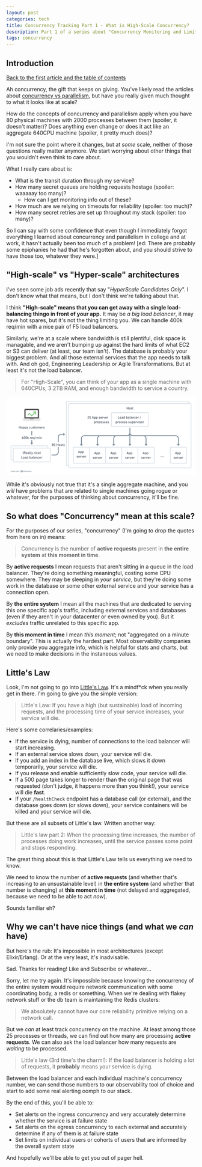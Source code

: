```yaml
---
layout: post
categories: tech
title: Concurrency Tracking Part 1 - What is High-Scale Concurrency?
description: Part 1 of a series about "Concurrency Monitoring and Limiting". This part describes what "High-Scale Concurrency" means, particularly in the context of large scale web development, and how it differs from single-machine concurrency/parallelism
tags: concurrency
---
```


## Introduction

[Back to the first article and the table of contents](/tech/2024/09/15/intro-to-concurrency-series.html)

Ah concurrency, the gift that keeps on giving. You've likely read the articles about [concurrency vs parallelism](https://stackoverflow.com/questions/1050222/what-is-the-difference-between-concurrency-and-parallelism), but have you really given much thought to what it looks like at scale?

How do the concepts of concurrency and parallelism apply when you have 80 physical machines with 2000 processes between them (spoiler, it doesn't matter)? Does anything even change or does it act like an aggregate 640CPU machine (spoiler, it pretty much does)?

I'm not sure the point where it changes, but at _some_ scale, neither of those questions really matter anymore. We start worrying about other things that you wouldn't even think to care about.

What I really care about is:
* What is the transit duration through my service?
* How many secret queues are holding requests hostage (spoiler: waaaaay too many)?
  + How can I get monitoring info out of these?
* How much are we relying on timeouts for reliability (spoiler: too much)?
* How many secret retries are set up throughout my stack (spoiler: too many)?

So I can say with some confidence that even though I immediately forgot everything I learned about concurrency and parallelism in college and at work, it hasn't actually been too much of a problem! [ed: There are probably some epiphanies he had that he's forgotten about, and you should strive to have those too, whatever they were.]

## "High-scale" vs "Hyper-scale" architectures

I've seen some job ads recently that say "_HyperScale Candidates Only_". I don't know what that means, but I don't think we're talking about that.

I think **"High-scale" means that you can get away with a single load-balancing thingo in front of your app.** It may be _a big load balancer_, it may have hot spares, but it's not the thing limiting you. We can handle 400k req/min with a nice pair of F5 load balancers.

Similarly, we're at a scale where bandwidth is still plentiful, disk space is managable, and we aren't bumping up against the hard limits of what EC2 or S3 can deliver (at least, our team isn't). The database is probably your biggest problem. And all those external services that the app needs to talk with. And oh god, Engineering Leadership or Agile Transformations. But at least it's not the load balancer.

> For "High-Scale", you can think of your app as a single machine with 640CPUs, 3.2TB RAM, and enough bandwidth to service a country.

![A customer computer pointed at a Load Balancer with a '400k requests/minute' label. That points at a stack of 80 boxes labeled 'Host' that contain a load balancer with an arrow pointing at a stack of 25 app servers](/images/posts/concurrency/80-machines.png "A customer computer pointed at a Load Balancer with a '400k requests/minute' label. That points at a stack of 80 boxes labeled 'Host' that contain a load balancer with an arrow pointing at a stack of 25 app servers")

While it's obviously not true that it's a single aggregate machine, and you _will_ have problems that are related to single machines going rogue or whatever, for the purposes of thinking about concurrency, it'll be fine.

## So what does "Concurrency" mean at this scale?

For the purposes of our series, "concurrency" (I'm going to drop the quotes from here on in) means:

> Concurrency is the number of **active requests** present in **the entire system** at **this moment in time**.

By **active requests** I mean requests that aren't sitting in a queue in the load balancer. They're doing something meaningful, costing some CPU somewhere. They may be sleeping in _your service_, but they're doing some work in the database or some other external service and your service has a connection open.

By **the entire system** I mean all the machines that are dedicated to serving this one specific app's traffic, including external services and databases (even if they aren't in your datacenter or even owned by you). But it _excludes_ traffic unrelated to this specific app.

By **this moment in time** I mean _this moment_; not "aggregated on a minute boundary". This is actually the hardest part. Most observability companies only provide you aggregate info, which is helpful for stats and charts, but we need to make decisions in the instaneous values.

## Little's Law

Look, I'm not going to go into [Little's Law](https://en.wikipedia.org/wiki/Little%27s_law). It's a mindf*ck when you really get in there. I'm going to give you the simple version:

> Little's Law: If you have a high (but sustainable) load of incoming requests, and the processing time of your service increases, your service will die.

Here's some correlaries/examples:
* If the service is dying, number of connections to the load balancer will start increasing.
* If an external service slows down, your service will die.
* If you add an index in the database live, which slows it down temporarily, your service will die.
* If you release and enable sufficiently slow code, your service will die.
* If a 500 page takes longer to render than the original page that was requested (don't judge, it happens more than you think!), your service will die **fast**.
* If your `/healthCheck` endpoint has a database call (or external), and the database goes down (or slows down), your service containers will be killed and your service will die.

But these are all subsets of Little's law. Written another way:
> Little's law part 2: When the processing time increases, the number of processes doing work increases, until the service passes some point and stops responding.

The great thing about this is that Little's Law tells us everything we need to know.

We need to know the number of **active requests** (and whether that's increasing to an unsustainable level) in **the entire system** (and whether that number is changing) at **this moment in time** (not delayed and aggregated, because we need to be able to act _now_).

Sounds familiar eh?

## Why we can't have nice things (and what we _can_ have)

But here's the rub: It's impossible in most architectures (except Elixir/Erlang). Or at the very least, it's inadvisable.

Sad. Thanks for reading! Like and Subscribe or whatever...

Sorry, let me try again. It's impossible because knowing the concurrency of the entire system would require network communication with some coordinating body, a redis or something. When we're dealing with flakey network stuff or the db team is maintaining the Redis clusters:

> We absolutely cannot have our core reliability primitive relying on a network call.

But we _can_ at least track concurrency on the machine. At least among those 25 processes or threads, we can find out how many are processing **active requests**. We can also ask the load balancer how many requests are _waiting_ to be processed.

> Little's law (3rd time's the charm!): If the load balancer is holding a lot of requests, it **probably** means your service is dying.

Between the load balancer and each individual machine's concurrency number, we can send those numbers to our observability tool of choice and start to add some real alerting oomph to our stack.

By the end of this, you'll be able to:
* Set alerts on the ingress concurrency and very accurately determine whether the service is at failure state
* Set alerts on the egress concurrency to each external and accurately determine if any of them is at failure state
* Set limits on individual users or cohorts of users that are informed by the overall system state

And hopefully we'll be able to get you out of pager hell.
